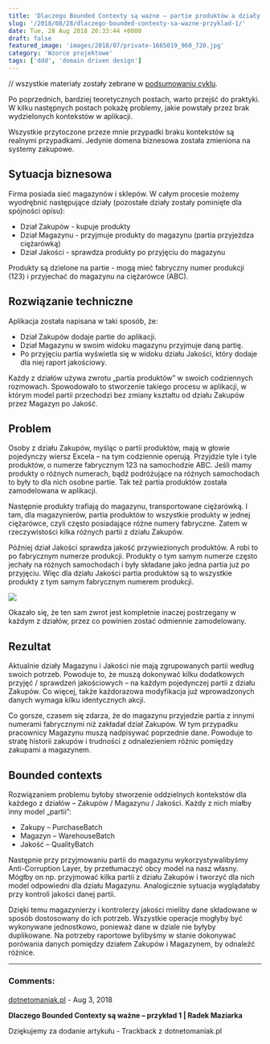 ```yaml
---
title: 'Dlaczego Bounded Contexty są ważne – partie produktów a działy firmy'
slug: '/2018/08/28/dlaczego-bounded-contexty-sa-wazne-przyklad-1/'
date: Tue, 28 Aug 2018 20:33:44 +0000
draft: false
featured_image: 'images/2018/07/private-1665019_960_720.jpg'
category: 'Wzorce projektowe'
tags: ['ddd', 'domain driven design']
---
```


 // wszystkie materiały zostały zebrane w [podsumowaniu cyklu](/2018/07/16/dlaczego-bounded-contexty-sa-wazne-podsumowanie/).

Po poprzednich, bardziej teoretycznych postach, warto przejść do praktyki. W kilku następnych postach pokażę problemy, jakie powstały przez brak wydzielonych kontekstów w aplikacji.

Wszystkie przytoczone przeze mnie przypadki braku kontekstów są realnymi przypadkami. Jedynie domena biznesowa została zmieniona na systemy zakupowe.

Sytuacja biznesowa
------------------

Firma posiada sieć magazynów i sklepów. W całym procesie możemy wyodrębnić następujące działy (pozostałe działy zostały pominięte dla spójności opisu):

 *   Dział Zakupów - kupuje produkty
 *   Dział Magazynu - przyjmuje produkty do magazynu (partia przyjeżdza ciężarówką)
 *   Dział Jakości - sprawdza produkty po przyjęciu do magazynu

Produkty są dzielone na partie - mogą mieć fabryczny numer produkcji (123) i przyjechać do magazynu na ciężarówce (ABC).

Rozwiązanie techniczne
----------------------

Aplikacja została napisana w taki sposób, że:

 *   Dział Zakupów dodaje partie do aplikacji.
 *   Dział Magazynu w swoim widoku magazynu przyjmuje daną partię.
 *   Po przyjęciu partia wyświetla się w widoku działu Jakości, który dodaje dla niej raport jakościowy.

Każdy z działów używa zwrotu „partia produktów” w swoich codziennych rozmowach. Spowodowało to stworzenie takiego procesu w aplikacji, w którym model partii przechodzi bez zmiany kształtu od działu Zakupów przez Magazyn po Jakość.

Problem
-------

Osoby z działu Zakupów, myśląc o partii produktów, mają w głowie pojedynczy wiersz Excela – na tym codziennie operują. Przyjdzie tyle i tyle produktów, o numerze fabrycznym 123 na samochodzie ABC. Jeśli mamy produkty o różnych numerach, bądź podróżujące na różnych samochodach to były to dla nich osobne partie. Tak też partia produktów została zamodelowana w aplikacji.

Następnie produkty trafiają do magazynu, transportowane ciężarówką. I tam, dla magazynierów, partia produktów to wszystkie produkty w jednej ciężarówce, czyli często posiadające różne numery fabryczne. Zatem w rzeczywistości kilka różnych partii z działu Zakupów.

Później dział Jakości sprawdza jakość przywiezionych produktów. A robi to po fabrycznym numerze produkcji. Produkty o tym samym numerze często jechały na różnych samochodach i były składane jako jedna partia już po przyjęciu. Więc dla działu Jakości partia produktów są to wszystkie produkty z tym samym fabrycznym numerem produkcji.

[![](/images/2018/08/POWERPNT_2018-08-28_22-26-51.png)](/images/2018/08/POWERPNT_2018-08-28_22-26-51.png)

Okazało się, że ten sam zwrot jest kompletnie inaczej postrzegany w każdym z działów, przez co powinien zostać odmiennie zamodelowany.

Rezultat
--------

Aktualnie działy Magazynu i Jakości nie mają zgrupowanych partii według swoich potrzeb. Powoduje to, że muszą dokonywać kilku dodatkowych przyjęć / sprawdzeń jakościowych – na każdym pojedynczej partii z działu Zakupów. Co więcej, także każdorazowa modyfikacja już wprowadzonych danych wymaga kilku identycznych akcji.

Co gorsze, czasem się zdarza, że do magazynu przyjedzie partia z innymi numerami fabrycznymi niż zakładał dział Zakupów. W tym przypadku pracownicy Magazynu muszą nadpisywać poprzednie dane. Powoduje to stratę historii zakupów i trudności z odnalezieniem różnic pomiędzy zakupami a magazynem.

Bounded contexts
----------------

Rozwiązaniem problemu byłoby stworzenie oddzielnych kontekstów dla każdego z działów – Zakupów / Magazynu / Jakości. Każdy z nich miałby inny model „partii”:

 *   Zakupy – PurchaseBatch
 *   Magazyn – WarehouseBatch
 *   Jakość – QualityBatch

Następnie przy przyjmowaniu partii do magazynu wykorzystywalibyśmy Anti-Corruption Layer, by przetłumaczyć obcy model na nasz własny. Mógłby on np. przyjmować kilka partii z działu Zakupów i tworzyć dla nich model odpowiedni dla działu Magazynu. Analogicznie sytuacja wyglądałaby przy kontroli jakości danej partii.

Dzięki temu magazynierzy i kontrolerzy jakości mieliby dane składowane w sposób dostosowany do ich potrzeb. Wszystkie operacje mogłyby być wykonywane jednostkowo, ponieważ dane w dziale nie byłyby duplikowane. Na potrzeby raportowe bylibyśmy w stanie dokonywać porówania danych pomiędzy działem Zakupów i Magazynem, by odnaleźć różnice.

---
### Comments:
#### 
[dotnetomaniak.pl](https://dotnetomaniak.pl/Dlaczego-Bounded-Contexty-sa-wazne-przyklad-1-Radek-Maziarka "") - <time datetime="2018-08-29 08:00:00">Aug 3, 2018</time>

**Dlaczego Bounded Contexty są ważne – przykład 1 | Radek Maziarka**

Dziękujemy za dodanie artykułu - Trackback z dotnetomaniak.pl
